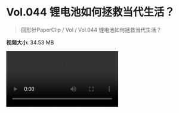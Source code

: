 # Vol.044 锂电池如何拯救当代生活？

> 回形针PaperClip / Vol / Vol.044 锂电池如何拯救当代生活？

**视频大小**: 34.53 MB

<div class="video"><video src="https://file.hsyhx.top/video/PaperClip/Vol/044.mp4" controls preload>🤔 您的浏览器不支持 video 标签</video></div>